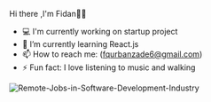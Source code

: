  Hi there ,I'm Fidan✋🏻
 
- 💻 I'm currently working on startup project                                                                            
- 🌱 I’m currently learning React.js
- 📫 How to reach me: (fqurbanzade6@gmail.com)                 
- ⚡ Fun fact: I love listening to music and walking


![Remote-Jobs-in-Software-Development-Industry](https://user-images.githubusercontent.com/64769586/91036105-ca3f3e00-e617-11ea-869f-81e46df21741.jpg)
